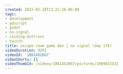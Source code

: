 ```yaml
---
created: 2025-02-28T13:21:26-06:00
tags:
- development
- gdscript
- godot
- no-signal
- raiding-Outfrost
- twitch
title: escape room game dev | no signal (day 176)
videoDuration: 9291
videoId: '1061452667'
videoShorts: []
videoThumbId: /videos/1061452667/pictures/1989632332
---
```

